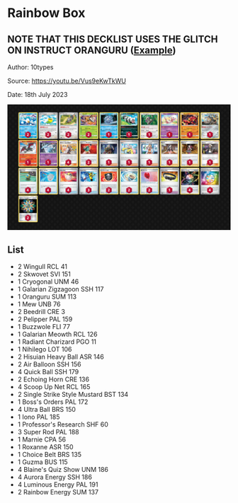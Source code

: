 # Rainbow Box

## NOTE THAT THIS DECKLIST USES THE GLITCH ON INSTRUCT ORANGURU ([Example](https://twitter.com/kinoita_shiro/status/1667139351086792704))

Author: 10types

Source: <https://youtu.be/Vus9eKwTkWU>

Date: 18th July 2023

![decklist](../../images/PAL/Rainbow%20Box/1-%20Rainbow%20Box.png)

## List

* 2 Wingull RCL 41
* 2 Skwovet SVI 151
* 1 Cryogonal UNM 46
* 1 Galarian Zigzagoon SSH 117
* 1 Oranguru SUM 113
* 1 Mew UNB 76
* 2 Beedrill CRE 3
* 2 Pelipper PAL 159
* 1 Buzzwole FLI 77
* 1 Galarian Meowth RCL 126
* 1 Radiant Charizard PGO 11
* 1 Nihilego LOT 106
* 2 Hisuian Heavy Ball ASR 146
* 2 Air Balloon SSH 156
* 4 Quick Ball SSH 179
* 2 Echoing Horn CRE 136
* 4 Scoop Up Net RCL 165
* 2 Single Strike Style Mustard BST 134
* 1 Boss's Orders PAL 172
* 4 Ultra Ball BRS 150
* 1 Iono PAL 185
* 1 Professor's Research SHF 60
* 3 Super Rod PAL 188
* 1 Marnie CPA 56
* 1 Roxanne ASR 150
* 1 Choice Belt BRS 135
* 1 Guzma BUS 115
* 4 Blaine's Quiz Show UNM 186
* 4 Aurora Energy SSH 186
* 4 Luminous Energy PAL 191
* 2 Rainbow Energy SUM 137
